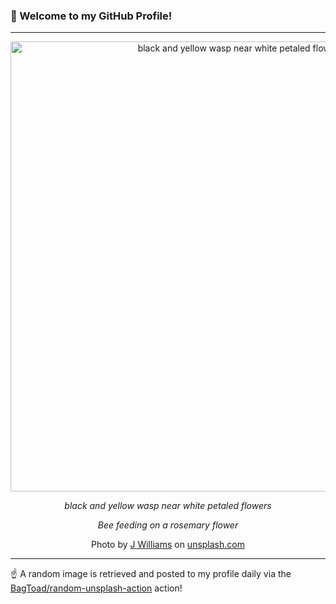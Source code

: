 ### 👋 Welcome to my GitHub Profile!

----

<div align="center">
  <img width="720" src="https://images.unsplash.com/photo-1568565779859-4992ad84ef99?crop=entropy&cs=tinysrgb&fit=max&fm=jpg&ixid=M3w1NTI0OTR8MHwxfHJhbmRvbXx8fHx8fHx8fDE3Mzc2OTkxNDJ8&ixlib=rb-4.0.3&q=80&w=1080" alt="black and yellow wasp near white petaled flowers">
  
  <em>black and yellow wasp near white petaled flowers</em>
  
  <em>Bee feeding on a rosemary flower</em>
  
  Photo by [J Williams](null) on [unsplash.com](https://unsplash.com/)
</div>

----

☝️ A random image is retrieved and posted to my profile daily via the [BagToad/random-unsplash-action](https://github.com/BagToad/random-unsplash-action) action!
